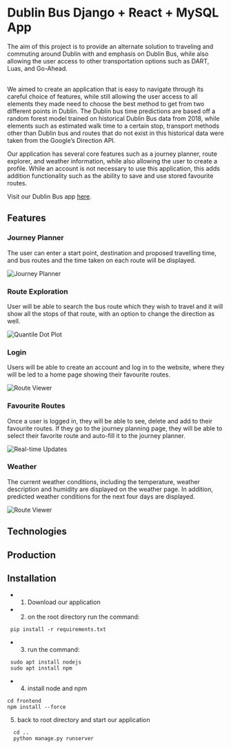 # Dublin Bus Django + React + MySQL App


<Background>
The aim of this project is to provide an alternate solution to traveling and commuting around Dublin with and emphasis on Dublin Bus, while also allowing the user access to other transportation options such as DART, Luas, and Go-Ahead. <br />
<br />



We aimed to create an application that is easy to navigate through its careful choice of features, while still allowing the user access to all elements they made need to choose the best method to get from two different points in Dublin. The Dublin bus time predictions are based off a random forest model trained on historical Dublin Bus data from 2018, while elements such as estimated walk time to a certain stop, transport methods other than Dublin bus and routes that do not exist in this historical data were taken from the Google’s Direction API. 



Our application has several core features such as a journey planner, route explorer, and weather information, while also allowing the user to create a profile. While an account is not necessary to use this application, this adds addition functionality such as the ability to save and use stored favourite routes.



Visit our Dublin Bus app [here](http://137.43.49.30/).

## Features

### Journey Planner

The user can enter a start point, destination and proposed travelling time, and bus routes and the time taken on each route will be displayed.
<Description>

![Journey Planner](Dublinbusapp/static/img/test.gif)

### Route Exploration

User will be able to search the bus route which they wish to travel and it will show all the stops of that route, with an option to change the direction as well. 

<Description>

![Quantile Dot Plot](dublinbus/main/static/img/qdp-features.gif)

### Login 

Users will be able to create an account and log in to the website, where they will be led to a home page showing their favourite routes.

<Description>

![Route Viewer](dublinbus/main/static/img/routes-features.gif)

### Favourite Routes

Once a user is logged in, they will be able to see, delete and add to their favourite routes. If they go to the journey planning page, they will be able to select their favorite route and auto-fill it to the journey planner. 

<Description>

![Real-time Updates](dublinbus/main/static/img/realtime-features.gif)

### Weather 

The current weather conditions, including the temperature, weather description and humidity are displayed on the weather page. In addition, predicted weather conditions for the next four days are displayed.

<Description>

![Route Viewer](dublinbus/main/static/img/routes-features.gif)


## Technologies

<Description>

## Production
<Deployment background>

## Installation

<Installation process>

* 1. Download our application  
* 2. on the root directory run the command:  
```
 pip install -r requirements.txt
```
* 3. run the command: 
```
 sudo apt install nodejs
 sudo apt install npm
```
* 4. install node and npm  
 ```
 cd frontend
 npm install --force
  ```   
 5. back to root directory and start our application  
```
  cd ..
  python manage.py runserver
```